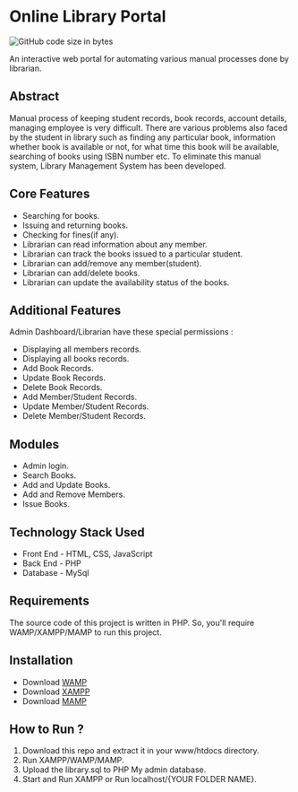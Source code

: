 # Online Library Portal
![GitHub code size in bytes](https://img.shields.io/github/languages/code-size/naszifnaaz/Library-portal?logo=GitHub)


An interactive web portal for automating various manual processes done by librarian.

## Abstract

Manual process of keeping student records, book records, account details, managing employee is very difficult. There are various problems also faced by the student in library such as finding any particular book, information whether book is available or not, for what time this book will be available, searching of books using ISBN number etc. To eliminate this manual system, Library Management System has been developed.

## Core Features

+ Searching for books.
+ Issuing and returning books.
+ Checking for fines(if any).
+ Librarian can read information about any member.
+ Librarian can track the books issued to a particular student.
+ Librarian can add/remove any member(student).
+ Librarian can add/delete books.
+ Librarian can update the availability status of the books.

## Additional Features

Admin Dashboard/Librarian have these special permissions :

+ Displaying all members records.
+ Displaying all books records.
+ Add Book Records.
+ Update Book Records.
+ Delete Book Records.
+ Add Member/Student Records.
+ Update Member/Student Records.
+ Delete Member/Student Records.

## Modules

+ Admin login.
+ Search Books.
+ Add and Update Books.
+ Add and Remove Members.
+ Issue Books.

## Technology Stack Used

+ Front End - HTML, CSS, JavaScript
+ Back End - PHP
+ Database - MySql

## Requirements

The source code of this project is written in PHP. So, you'll require WAMP/XAMPP/MAMP to run this project.

## Installation

+ Download [WAMP](https://www.wampserver.com/en/)
+ Download [XAMPP](https://www.apachefriends.org/download.html)
+ Download [MAMP](https://www.mamp.info/en/)

## How to Run ?

1. Download this repo and extract it in your www/htdocs directory.
2. Run XAMPP/WAMP/MAMP.
3. Upload the library.sql to PHP My admin database.
4. Start and Run XAMPP or Run localhost/{YOUR FOLDER NAME}.
